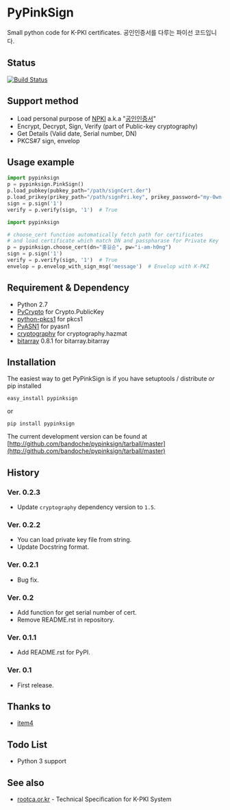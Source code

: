# PyPinkSign
Small python code for K-PKI certificates. 공인인증서를 다루는 파이선 코드입니다.

## Status
[![Build Status](https://travis-ci.org/bandoche/PyPinkSign.svg)](https://travis-ci.org/bandoche/PyPinkSign)

## Support method
- Load personal purpose of [NPKI](http://www.nsic.go.kr/ndsi/help/pki.do?menuId=MN050503) a.k.a "[공인인증서](http://www.rootca.or.kr/kor/accredited/accredited03_05.jsp)"
- Encrypt, Decrypt, Sign, Verify (part of Public-key cryptography)
- Get Details (Valid date, Serial number, DN)
- PKCS#7 sign, envelop

## Usage example
```python
import pypinksign
p = pypinksign.PinkSign()
p.load_pubkey(pubkey_path="/path/signCert.der")
p.load_prikey(prikey_path="/path/signPri.key", prikey_password="my-0wn-S3cret")
sign = p.sign('1') 
verify = p.verify(sign, '1')  # True
```

```python
import pypinksign

# choose_cert function automatically fetch path for certificates
# and load certificate which match DN and passpharase for Private Key
p = pypinksign.choose_cert(dn="홍길순", pw="i-am-h0ng")
sign = p.sign('1') 
verify = p.verify(sign, '1')  # True
envelop = p.envelop_with_sign_msg('message')  # Envelop with K-PKI
```


## Requirement & Dependency
- Python 2.7
- [PyCrypto](https://pypi.python.org/pypi/pycrypto) for Crypto.PublicKey
- [python-pkcs1](https://github.com/bdauvergne/python-pkcs1) for pkcs1
- [PyASN1](http://pyasn1.sourceforge.net) for pyasn1
- [cryptography](https://cryptography.io/en/latest/) for cryptography.hazmat
- [bitarray](https://pypi.python.org/pypi/bitarray/) 0.8.1 for bitarray.bitarray

## Installation

The easiest way to get PyPinkSign is if you have setuptools / distribute *or* pip installed

	easy_install pypinksign

or

	pip install pypinksign

The current development version can be found at 
[http://github.com/bandoche/pypinksign/tarball/master](http://github.com/bandoche/pypinksign/tarball/master)



## History

### Ver. 0.2.3
- Update `cryptography` dependency version to `1.5`.

### Ver. 0.2.2
- You can load private key file from string.
- Update Docstring format.

### Ver. 0.2.1
- Bug fix.

### Ver. 0.2
- Add function for get serial number of cert.
- Remove README.rst in repository. 

### Ver. 0.1.1
- Add README.rst for PyPI.

### Ver. 0.1
- First release.

## Thanks to
- [item4](https://github.com/item4)

## Todo List
- Python 3 support

## See also
- [rootca.or.kr](http://rootca.or.kr/kor/standard/standard01A.jsp) - Technical Specification for K-PKI System
